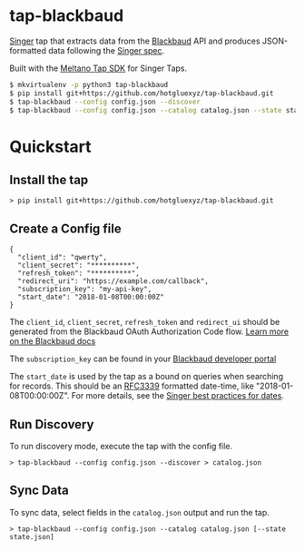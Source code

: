 # tap-blackbaud

[Singer](https://www.singer.io/) tap that extracts data from the [Blackbaud](https://www.blackbaud.com/) API and produces JSON-formatted data following the [Singer spec](https://github.com/singer-io/getting-started/blob/master/docs/SPEC.md).

Built with the [Meltano Tap SDK](https://sdk.meltano.com) for Singer Taps.

```bash
$ mkvirtualenv -p python3 tap-blackbaud
$ pip install git+https://github.com/hotgluexyz/tap-blackbaud.git
$ tap-blackbaud --config config.json --discover
$ tap-blackbaud --config config.json --catalog catalog.json --state state.json
```

# Quickstart

## Install the tap

```
> pip install git+https://github.com/hotgluexyz/tap-blackbaud.git
```

## Create a Config file

```
{
  "client_id": "qwerty",
  "client_secret": "**********",
  "refresh_token": "**********",
  "redirect_uri": "https://example.com/callback",
  "subscription_key": "my-api-key",
  "start_date": "2018-01-08T00:00:00Z"
}
```

The `client_id`, `client_secret`, `refresh_token` and `redirect_ui` should be generated from the Blackbaud OAuth Authorization Code flow. [Learn more on the Blackbaud docs](https://developer.blackbaud.com/skyapi/docs/authorization/auth-code-flow/tutorial)

The `subscription_key` can be found in your [Blackbaud developer portal](https://developer.sky.blackbaud.com/developer)

The `start_date` is used by the tap as a bound on queries when searching for records. This should be an [RFC3339](https://www.ietf.org/rfc/rfc3339.txt) formatted date-time, like "2018-01-08T00:00:00Z". For more details, see the [Singer best practices for dates](https://github.com/singer-io/getting-started/blob/master/BEST_PRACTICES.md#dates).

## Run Discovery

To run discovery mode, execute the tap with the config file.

```
> tap-blackbaud --config config.json --discover > catalog.json
```

## Sync Data

To sync data, select fields in the `catalog.json` output and run the tap.

```
> tap-blackbaud --config config.json --catalog catalog.json [--state state.json]
```
